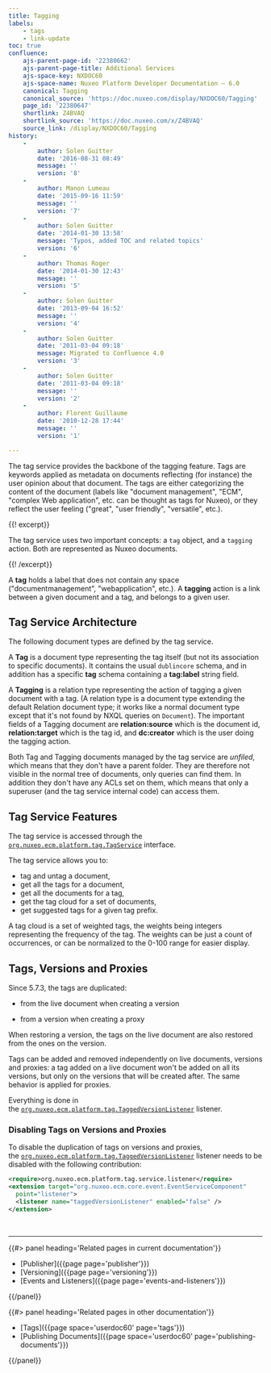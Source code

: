```yaml
---
title: Tagging
labels:
    - tags
    - link-update
toc: true
confluence:
    ajs-parent-page-id: '22380662'
    ajs-parent-page-title: Additional Services
    ajs-space-key: NXDOC60
    ajs-space-name: Nuxeo Platform Developer Documentation — 6.0
    canonical: Tagging
    canonical_source: 'https://doc.nuxeo.com/display/NXDOC60/Tagging'
    page_id: '22380647'
    shortlink: Z4BVAQ
    shortlink_source: 'https://doc.nuxeo.com/x/Z4BVAQ'
    source_link: /display/NXDOC60/Tagging
history:
    - 
        author: Solen Guitter
        date: '2016-08-31 08:49'
        message: ''
        version: '8'
    - 
        author: Manon Lumeau
        date: '2015-09-16 11:59'
        message: ''
        version: '7'
    - 
        author: Solen Guitter
        date: '2014-01-30 13:58'
        message: 'Typos, added TOC and related topics'
        version: '6'
    - 
        author: Thomas Roger
        date: '2014-01-30 12:43'
        message: ''
        version: '5'
    - 
        author: Solen Guitter
        date: '2013-09-04 16:52'
        message: ''
        version: '4'
    - 
        author: Solen Guitter
        date: '2011-03-04 09:18'
        message: Migrated to Confluence 4.0
        version: '3'
    - 
        author: Solen Guitter
        date: '2011-03-04 09:18'
        message: ''
        version: '2'
    - 
        author: Florent Guillaume
        date: '2010-12-28 17:44'
        message: ''
        version: '1'

---
```

The tag service provides the backbone of the tagging feature. Tags are keywords applied as metadata on documents reflecting (for instance) the user opinion about that document. The tags are either categorizing the content of the document (labels like "document management", "ECM", "complex Web application", etc. can be thought as tags for Nuxeo), or they reflect the user feeling ("great", "user friendly", "versatile", etc.).

{{! excerpt}}

The tag service uses two important concepts: a `tag` object, and a `tagging` action. Both are represented as Nuxeo documents.

{{! /excerpt}}

A **tag** holds a label that does not contain any space ("documentmanagement", "webapplication", etc.). A **tagging** action is a link between a given document and a tag, and belongs to a given user.

## Tag Service Architecture

The following document types are defined by the tag service.

A **Tag** is a document type representing the tag itself (but not its association to specific documents). It contains the usual `dublincore` schema, and in addition has a specific **tag** schema containing a **tag:label** string field.

A **Tagging** is a relation type representing the action of tagging a given document with a tag. (A relation type is a document type extending the default Relation document type; it works like a normal document type except that it's not found by NXQL queries on `Document`). The important fields of a Tagging document are **relation:source** which is the document id, **relation:target** which is the tag id, and **dc:creator** which is the user doing the tagging action.

Both Tag and Tagging documents managed by the tag service are _unfiled_, which means that they don't have a parent folder. They are therefore not visible in the normal tree of documents, only queries can find them. In addition they don't have any ACLs set on them, which means that only a superuser (and the tag service internal code) can access them.

## Tag Service Features

The tag service is accessed through the [`org.nuxeo.ecm.platform.tag.TagService`]() interface.

The tag service allows you to:

*   tag and untag a document,
*   get all the tags for a document,
*   get all the documents for a tag,
*   get the tag cloud for a set of documents,
*   get suggested tags for a given tag prefix.

A tag cloud is a set of weighted tags, the weights being integers representing the frequency of the tag.
The weights can be just a count of occurrences, or can be normalized to the 0-100 range for easier display.

## Tags, Versions and Proxies

Since 5.7.3, the tags are duplicated:

*   from the live document when creating a version

*   from a version when creating a proxy

When restoring a version, the tags on the live document are also restored from the ones on the version.

Tags can be added and removed independently on live documents, versions and proxies: a tag added on a live document won't be added on all its versions, but only on the versions that will be created after. The same behavior is applied for proxies.

Everything is done in the&nbsp;[`org.nuxeo.ecm.platform.tag.TaggedVersionListener`](http://community.nuxeo.com/api/nuxeo/5.9.1/javadoc/org/nuxeo/ecm/platform/tag/TaggedVersionListener.html) listener.

### Disabling Tags on Versions and Proxies

To disable the duplication of tags on versions and proxies, the&nbsp;[`org.nuxeo.ecm.platform.tag.TaggedVersionListener`](http://community.nuxeo.com/api/nuxeo/5.9.1/javadoc/org/nuxeo/ecm/platform/tag/TaggedVersionListener.html) listener needs to be disabled with the following contribution:

```xml
<require>org.nuxeo.ecm.platform.tag.service.listener</require>
<extension target="org.nuxeo.ecm.core.event.EventServiceComponent"
  point="listener">
  <listener name="taggedVersionListener" enabled="false" />
</extension>
```

&nbsp;

* * *

<div class="row" data-equalizer data-equalize-on="medium"><div class="column medium-6">{{#> panel heading='Related pages in current documentation'}}

*   [Publisher]({{page page='publisher'}})
*   [Versioning]({{page page='versioning'}})
*   [Events and Listeners]({{page page='events-and-listeners'}})

{{/panel}}</div><div class="column medium-6">{{#> panel heading='Related pages in other documentation'}}

*   [Tags]({{page space='userdoc60' page='tags'}})
*   [Publishing Documents]({{page space='userdoc60' page='publishing-documents'}})

{{/panel}}</div></div>